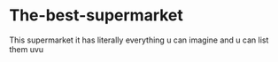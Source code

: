 # The-best-supermarket
This supermarket it has literally everything u can imagine and u can list them uvu
